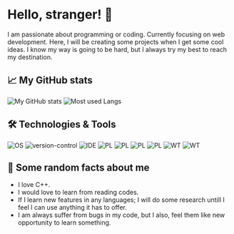 # Hello, stranger! :wave:

I am passionate about programming or coding. Currently focusing on web development. Here, I will be creating some projects when I get some cool ideas. I know my way is going to be hard, but I always try my best to reach my destination.

## :chart_with_upwards_trend: My GitHub stats
![My GitHub stats](https://github-readme-stats.vercel.app/api?username=vinaykumargb&show_icons=true&theme=tokyonight)
![Most used Langs](https://github-readme-stats.vercel.app/api/top-langs/?username=vinaykumargb&theme=tokyonight)

## :hammer_and_wrench: Technologies & Tools

![OS](https://img.shields.io/badge/OS-Windows-blue?style=plastic&logo=windows&logoWidth=20&logoColor=white) 
![version-control](https://img.shields.io/badge/Version--control-Git-blue?style=plastic&logo=git&logoWidth=20&logoColor=white) 
![IDE](https://img.shields.io/badge/IDE-Visual%20Studio%20Code-blue?style=plastic&logo=visual-studio-code&logoWidth=20&logoColor=white)
![PL](https://img.shields.io/badge/Programming--Language-C++-blue?style=plastic&logo=c%2B%2B&logoWidth=20&logoColor=white) 
![PL](https://img.shields.io/badge/Programming--Language-C-blue?style=plastic&logo=c&logoWidth=20&logoColor=white) 
![PL](https://img.shields.io/badge/Programming--Language-Java-blue?style=plastic&logo=java&logoWidth=20&logoColor=white) 
![PL](https://img.shields.io/badge/Programming--Language-Python-blue?style=plastic&logo=python&logoWidth=20&logoColor=white) 
![WT](https://img.shields.io/badge/Web--Technology-React-blue?style=plastic&logo=react&logoWidth=20&logoColor=white)
![WT](https://img.shields.io/badge/Web--Technology-JavaScript-blue?style=plastic&logo=javascript&logoWidth=20&logoColor=white)


## :game_die: Some random facts about me

* I love C++.
* I would love to learn from reading codes.
* If I learn new features in any languages; I will do some research untill I feel I can use anything it has to offer.
* I am always suffer from bugs in my code, but I also, feel them like new opportunity to learn something.

